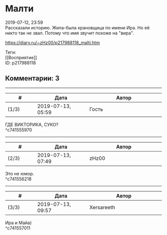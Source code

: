 Малти
=====

  
2019-07-12, 23:59  
 Рассказали историю. Жила-была крановщица по имени Ира. Но её никто так не звал. Потому что имя звучит похоже на "вира".   
  
<https://diary.ru/~zHz00/p217988118_malti.htm>  
  
Теги:  
[[Восприятие]]  
ID: p217988118  


Комментарии: 3
--------------

  


---



|         #         |              Дата              |                     Автор                     |           ID           |
| --- | --- | --- | --- |
| (1/3) | 2019-07-13, 05:59 | Гость | c741555970 |

  
 ГДЕ ВИКТОРИКА, СУКО?   
 ^c741555970

---



|         #         |              Дата              |                     Автор                     |           ID           |
| --- | --- | --- | --- |
| (2/3) | 2019-07-13, 07:49 | zHz00 | c741556218 |

  
 Это не юмор.   
 ^c741556218

---



|         #         |              Дата              |                     Автор                     |           ID           |
| --- | --- | --- | --- |
| (3/3) | 2019-07-13, 09:57 | Xersareeth | c741557011 |

  
 Ира и Майа)   
 ^c741557011